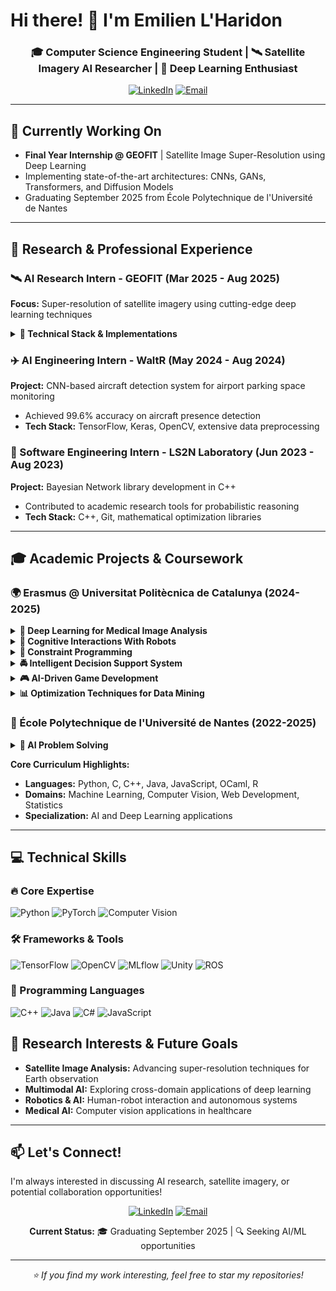 # Hi there! 👋 I'm Emilien L'Haridon

<div align="center">
  
### 🎓 Computer Science Engineering Student | 🛰️ Satellite Imagery AI Researcher | 🤖 Deep Learning Enthusiast

[![LinkedIn](https://img.shields.io/badge/LinkedIn-0077B5?style=for-the-badge&logo=linkedin&logoColor=white)](https://linkedin.com/in/emilien-l-haridon)
[![Email](https://img.shields.io/badge/Email-D14836?style=for-the-badge&logo=gmail&logoColor=white)](mailto:emilienlh4@gmail.com)

</div>

---

## 🚀 Currently Working On
- **Final Year Internship @ GEOFIT** | Satellite Image Super-Resolution using Deep Learning
- Implementing state-of-the-art architectures: CNNs, GANs, Transformers, and Diffusion Models
- Graduating September 2025 from École Polytechnique de l'Université de Nantes

---

## 🔬 Research & Professional Experience

### 🛰️ AI Research Intern - GEOFIT (Mar 2025 - Aug 2025)
**Focus:** Super-resolution of satellite imagery using cutting-edge deep learning techniques

<details>
<summary><b>🔧 Technical Stack & Implementations</b></summary>

**Deep Learning & ML:**
- PyTorch, torchvision, Mixed Precision Training (torch.amp)
- MLflow for experiment tracking and model management

**Computer Vision & Image Processing:**
- OpenCV, scikit-image (PSNR, SSIM metrics)
- rasterio, PIL/Pillow for geospatial image handling

**Satellite Data & Geospatial:**
- TacoFoundation datasets, cubo (Sentinel-2 data access)
- rioxarray/xarray, sen2sr/mlstac
- Custom evaluation metrics with opensr-test

**Model Architectures Implemented:**
- **CNN-based:** SRCNN, VDSR, EDSR, RCAN, CNNSR
- **GAN-based:** SRGAN, ESRGAN
- **Transformer-based:** SwinIR, Swin2SR
- **Diffusion Models:** EDiffSR (ongoing research)

</details>

### ✈️ AI Engineering Intern - WaltR (May 2024 - Aug 2024)
**Project:** CNN-based aircraft detection system for airport parking space monitoring
- Achieved 99.6% accuracy on aircraft presence detection
- **Tech Stack:** TensorFlow, Keras, OpenCV, extensive data preprocessing

### 🧠 Software Engineering Intern - LS2N Laboratory (Jun 2023 - Aug 2023)
**Project:** Bayesian Network library development in C++
- Contributed to academic research tools for probabilistic reasoning
- **Tech Stack:** C++, Git, mathematical optimization libraries

---

## 🎓 Academic Projects & Coursework

### 🌍 Erasmus @ Universitat Politècnica de Catalunya (2024-2025)

<details>
<summary><b>🏥 Deep Learning for Medical Image Analysis</b></summary>

- **Repository:** [Medical Imagery Projects](https://github.com/EmilienLH/basic-ia/tree/main/medical_imagery)
- **Tech Stack:** TensorFlow/Keras, nibabel, OpenCV, medical imaging libraries
- **Focus:** U-Net architectures, medical data preprocessing, 3D image analysis

</details>

<details>
<summary><b>🤖 Cognitive Interactions With Robots</b></summary>

- **Project:** Multimodal game with voice/camera interactions
- **Tech Stack:** Python, Godot Engine, ROS, MediaPipe, Speech2Text
- **Highlights:** Robot navigation with AI, multimodal human-robot interaction
- **ROS Experience:** Practical robotics programming and AI-driven navigation
- **Documentation:** [Project Report](https://drive.google.com/file/d/1Dkr4VzmmWxgS7gTOo15GBo5Ec40H1sYQ/view?usp=sharing)
</details>

<details>
<summary><b>🧩 Constraint Programming</b></summary>

- **Repository:** [MiniZinc Constraint Problems](https://github.com/EmilienLH/cpp-mai)
- **Tech Stack:** MiniZinc, constraint satisfaction algorithms
- **Focus:** Optimization problems, constraint modeling

</details>

<details>
<summary><b>🚔 Intelligent Decision Support System</b></summary>

- **Project:** Predictive policing application for LA crime prevention
- **Tech Stack:** Python, LSTM, Streamlit, data preprocessing
- **Features:** Crime prediction models, resource allocation optimization, web interface
- **Impact:** Complete end-to-end ML application for real-world problem solving

</details>

<details>
<summary><b>🎮 AI-Driven Game Development</b></summary>

- **Project:** Unity game with multiple AI systems
- **Tech Stack:** C#, Unity, genetic algorithms, procedural generation
- **AI Components:** Genetic algorithms for enemy AI, procedural terrain generation
- **Documentation:** [Project Report](https://drive.google.com/file/d/18nph__3adaEYApeRIT2TJjjAyIr5liTI/view?usp=sharing)

</details>

<details>
<summary><b>📊 Optimization Techniques for Data Mining</b></summary>

- **Neural Networks:** [SLNN for Digit Recognition](https://github.com/EmilienLH/otdm-project-nn)
- **Support Vector Machines:** [SVM Implementation in AMPL](https://github.com/EmilienLH/otdm-project-svm)
- **Tech Stack:** Python, Jupyter, optimization algorithms, AMPL

</details>

### 🏫 École Polytechnique de l'Université de Nantes (2022-2025)

<details>
<summary><b>🧊 AI Problem Solving</b></summary>

- **Repository:** [Rubik's Cube AI Solver](https://github.com/EmilienLH/mini-projet-ia)
- **Tech Stack:** Python, search algorithms, heuristic optimization
- **Implementation:** Multiple solving strategies for 2x2 Rubik's Cube

</details>

**Core Curriculum Highlights:**
- **Languages:** Python, C, C++, Java, JavaScript, OCaml, R
- **Domains:** Machine Learning, Computer Vision, Web Development, Statistics
- **Specialization:** AI and Deep Learning applications

---

## 💻 Technical Skills

### 🔥 Core Expertise
![Python](https://img.shields.io/badge/Python-Expert-3776AB?style=flat&logo=python&logoColor=white)
![PyTorch](https://img.shields.io/badge/PyTorch-Expert-EE4C2C?style=flat&logo=pytorch&logoColor=white)
![Computer Vision](https://img.shields.io/badge/Computer_Vision-Expert-00599C?style=flat&logo=opencv&logoColor=white)

### 🛠️ Frameworks & Tools
![TensorFlow](https://img.shields.io/badge/TensorFlow-Advanced-FF6F00?style=flat&logo=tensorflow&logoColor=white)
![OpenCV](https://img.shields.io/badge/OpenCV-Advanced-5C3EE8?style=flat&logo=opencv&logoColor=white)
![MLflow](https://img.shields.io/badge/MLflow-Intermediate-0194E2?style=flat&logo=mlflow&logoColor=white)
![Unity](https://img.shields.io/badge/Unity-Intermediate-000000?style=flat&logo=unity&logoColor=white)
![ROS](https://img.shields.io/badge/ROS-Intermediate-22314E?style=flat&logo=ros&logoColor=white)

### 💾 Programming Languages
![C++](https://img.shields.io/badge/C++-Intermediate-00599C?style=flat&logo=cplusplus&logoColor=white)
![Java](https://img.shields.io/badge/Java-Intermediate-ED8B00?style=flat&logo=java&logoColor=white)
![C#](https://img.shields.io/badge/C%23-Intermediate-239120?style=flat&logo=csharp&logoColor=white)
![JavaScript](https://img.shields.io/badge/JavaScript-Intermediate-F7DF1E?style=flat&logo=javascript&logoColor=black)


## 🎯 Research Interests & Future Goals

- **Satellite Image Analysis:** Advancing super-resolution techniques for Earth observation
- **Multimodal AI:** Exploring cross-domain applications of deep learning
- **Robotics & AI:** Human-robot interaction and autonomous systems
- **Medical AI:** Computer vision applications in healthcare

---

## 📫 Let's Connect!

I'm always interested in discussing AI research, satellite imagery, or potential collaboration opportunities!

<div align="center">

[![LinkedIn](https://img.shields.io/badge/LinkedIn-Connect-0077B5?style=for-the-badge&logo=linkedin&logoColor=white)](https://linkedin.com/in/emilien-l-haridon)
[![Email](https://img.shields.io/badge/Email-Contact-D14836?style=for-the-badge&logo=gmail&logoColor=white)](mailto:emilienlh4@gmail.com)

**Current Status:** 🎓 Graduating September 2025 | 🔍 Seeking AI/ML opportunities

</div>

---

<div align="center">
  <i>⭐ If you find my work interesting, feel free to star my repositories!</i>
</div>
